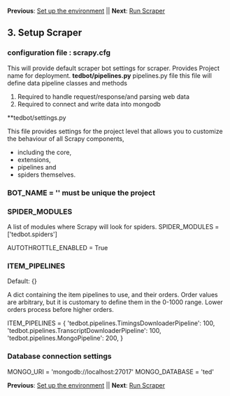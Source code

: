 **Previous**: [Set up the environment](02-Setup_Environment.md) || **Next**: [Run Scraper](04-Run_scraper.md)
## 3. Setup Scraper
### configuration file : scrapy.cfg
This will provide default scraper bot settings for scraper. 
Provides Project name for deployment.
**tedbot/pipelines.py**
pipelines.py file 
this file will define data pipeline classes and methods
  1. Required to handle request/response/and parsing web data
  2. Required to connect and write data into mongodb 
  
**tedbot/settings.py

This file provides settings for the project level that allows you to customize the behaviour of all Scrapy components, 
  - including the core, 
  - extensions, 
  - pipelines and 
  - spiders themselves.
  
### BOT_NAME = '<name of bot>' must be unique the project

### SPIDER_MODULES
A list of modules where Scrapy will look for spiders.
SPIDER_MODULES = ['tedbot.spiders'] 

AUTOTHROTTLE_ENABLED = True

### ITEM_PIPELINES
Default: {}

A dict containing the item pipelines to use, and their orders. Order values are arbitrary, but it is customary to define them 
in the 0-1000 range. Lower orders process before higher orders.

ITEM_PIPELINES = {
    'tedbot.pipelines.TimingsDownloaderPipeline': 100,
    'tedbot.pipelines.TranscriptDownloaderPipeline': 100,
    'tedbot.pipelines.MongoPipeline': 200,
}

### Database connection settings
MONGO_URI = 'mongodb://localhost:27017'
MONGO_DATABASE = 'ted'

**Previous**: [Set up the environment](02-Setup_Environment.md) || **Next**: [Run Scraper](04-Run_scraper.md)

